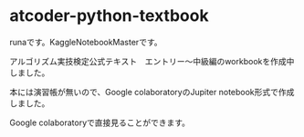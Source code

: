 # atcoder-python-textbook
runaです。KaggleNotebookMasterです。

アルゴリズム実技検定公式テキスト　エントリー～中級編のworkbookを作成中しました。

本には演習帳が無いので、Google colaboratoryのJupiter notebook形式で作成しました。

Google colaboratoryで直接見ることができます。
